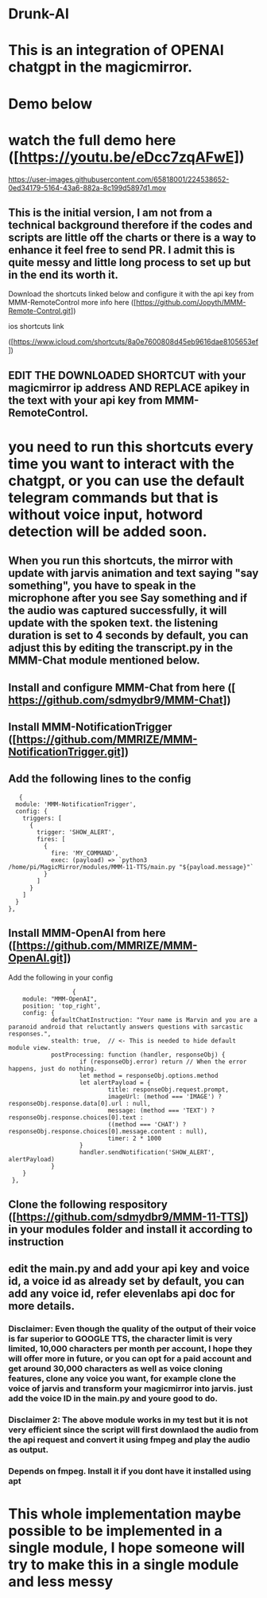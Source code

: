 # Drunk-AI
# This is an integration of OPENAI chatgpt in the magicmirror. 
# Demo below  
# watch the full demo here ([https://youtu.be/eDcc7zqAFwE])


https://user-images.githubusercontent.com/65818001/224538652-0ed34179-5164-43a6-882a-8c199d5897d1.mov




## This is the initial version, I am not from a technical background therefore if the codes and scripts are little off the charts or there is a way to enhance it feel free to send PR. I admit this is quite messy and little long process to set up but in the end its worth it.

Download the shortcuts linked below and configure it with the api key from MMM-RemoteControl 
 more info here ([https://github.com/Jopyth/MMM-Remote-Control.git])

ios shortcuts link 

([https://www.icloud.com/shortcuts/8a0e7600808d45eb9616dae8105653ef])
## EDIT THE DOWNLOADED SHORTCUT with your magicmirror ip address AND REPLACE apikey  in the text with your api key from MMM-RemoteControl. 

# you need to run this shortcuts every time you want to interact with the chatgpt, or you can use the default telegram commands but that is without voice input, hotword detection will be added soon.
## When you run this shortcuts, the mirror with update with jarvis animation and text saying "say something", you have to speak in the microphone after you see Say something and if the audio was captured successfully, it will update with the spoken text. the listening duration is set to 4 seconds by default, you can adjust this by editing the transcript.py in the MMM-Chat module  mentioned below.

## Install and configure MMM-Chat from here ([ https://github.com/sdmydbr9/MMM-Chat])

## Install MMM-NotificationTrigger ([https://github.com/MMRIZE/MMM-NotificationTrigger.git])
## Add the following lines to the config
 

       {
      module: 'MMM-NotificationTrigger',
      config: {
        triggers: [
          {
            trigger: 'SHOW_ALERT',
            fires: [
              {
                fire: 'MY_COMMAND',
                exec: (payload) => `python3 /home/pi/MagicMirror/modules/MMM-11-TTS/main.py "${payload.message}"`
              }
            ]
          }
        ]
      }
    },


## Install MMM-OpenAI from here ([https://github.com/MMRIZE/MMM-OpenAI.git])

Add the following in your config 
                      
                      
                      
                      {
        module: "MMM-OpenAI",
        position: 'top_right',
        config: {
                defaultChatInstruction: "Your name is Marvin and you are a paranoid android that reluctantly answers questions with sarcastic responses.",
                stealth: true,  // <- This is needed to hide default module view.
                postProcessing: function (handler, responseObj) {
                        if (responseObj.error) return // When the error happens, just do nothing.
                        let method = responseObj.options.method
                        let alertPayload = {
                                title: responseObj.request.prompt,
                                imageUrl: (method === 'IMAGE') ? responseObj.response.data[0].url : null,
                                message: (method === 'TEXT') ? responseObj.response.choices[0].text : 
                                ((method === 'CHAT') ? responseObj.response.choices[0].message.content : null),
                                timer: 2 * 1000
                        }
                        handler.sendNotification('SHOW_ALERT', alertPayload)
                }
        }
     },








## Clone the following respository ([https://github.com/sdmydbr9/MMM-11-TTS]) in your modules folder and install it according to instruction
## edit the main.py and add your api key and voice id, a voice id as already set by default, you can add any voice id, refer elevenlabs api doc for more details.



### Disclaimer: Even though the quality of the output of their voice is far superior to GOOGLE TTS, the character limit is very limited, 10,000 characters per month per account, I hope they will offer more in future, or you can opt for a paid account and get around 30,000 characters as well as voice cloning features,  clone any voice you want, for example clone the voice of jarvis and transform your magicmirror into jarvis. just add the voice ID in the main.py and youre good to do.

### Disclaimer 2: The above module works in my test but it is not very efficient since the script will first downlaod the audio from the api request and convert it using fmpeg and play the audio as output. 
### Depends on fmpeg. Install it if you dont have it installed using apt
# This whole implementation maybe possible to be implemented in a single module, I hope someone will try to make this in a single module and less messy








